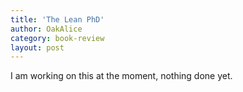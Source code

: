 ```yaml
---
title: 'The Lean PhD'
author: OakAlice
category: book-review
layout: post
---
```


I am working on this at the moment, nothing done yet.
